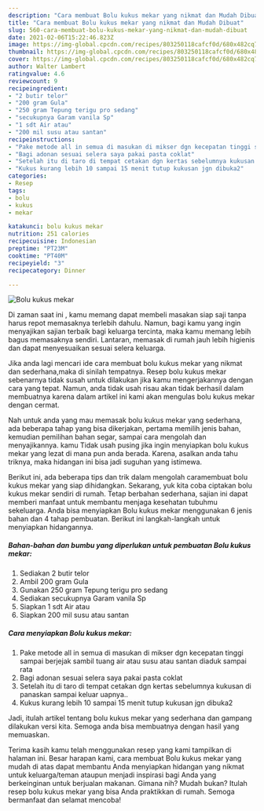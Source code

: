 ```yaml
---
description: "Cara membuat Bolu kukus mekar yang nikmat dan Mudah Dibuat"
title: "Cara membuat Bolu kukus mekar yang nikmat dan Mudah Dibuat"
slug: 560-cara-membuat-bolu-kukus-mekar-yang-nikmat-dan-mudah-dibuat
date: 2021-02-06T15:22:46.823Z
image: https://img-global.cpcdn.com/recipes/803250118cafcf0d/680x482cq70/bolu-kukus-mekar-foto-resep-utama.jpg
thumbnail: https://img-global.cpcdn.com/recipes/803250118cafcf0d/680x482cq70/bolu-kukus-mekar-foto-resep-utama.jpg
cover: https://img-global.cpcdn.com/recipes/803250118cafcf0d/680x482cq70/bolu-kukus-mekar-foto-resep-utama.jpg
author: Walter Lambert
ratingvalue: 4.6
reviewcount: 9
recipeingredient:
- "2 butir telor"
- "200 gram Gula"
- "250 gram Tepung terigu pro sedang"
- "secukupnya Garam vanila Sp"
- "1 sdt Air atau"
- "200 mil susu atau santan"
recipeinstructions:
- "Pake metode all in semua di masukan di mikser dgn kecepatan tinggi sampai berjejak sambil tuang air atau susu atau santan diaduk sampai rata"
- "Bagi adonan sesuai selera saya pakai pasta coklat"
- "Setelah itu di taro di tempat cetakan dgn kertas sebelumnya kukusan di panaskan sampai keluar uapnya.."
- "Kukus kurang lebih 10 sampai 15 menit tutup kukusan jgn dibuka2"
categories:
- Resep
tags:
- bolu
- kukus
- mekar

katakunci: bolu kukus mekar 
nutrition: 251 calories
recipecuisine: Indonesian
preptime: "PT23M"
cooktime: "PT40M"
recipeyield: "3"
recipecategory: Dinner

---
```



![Bolu kukus mekar](https://img-global.cpcdn.com/recipes/803250118cafcf0d/680x482cq70/bolu-kukus-mekar-foto-resep-utama.jpg)

Di zaman  saat ini , kamu memang dapat membeli masakan siap saji tanpa harus repot memasaknya terlebih dahulu. Namun, bagi kamu yang ingin menyajikan sajian terbaik bagi keluarga tercinta, maka kamu memang lebih bagus memasaknya sendiri. Lantaran, memasak di rumah jauh lebih higienis dan dapat menyesuaikan sesuai selera keluarga.

Jika anda lagi mencari ide cara membuat bolu kukus mekar yang nikmat dan sederhana,maka di sinilah tempatnya. Resep bolu kukus mekar  sebenarnya tidak susah untuk dilakukan jika kamu mengerjakannya dengan cara yang tepat. Namun, anda tidak usah risau akan tidak berhasil dalam membuatnya 
karena dalam artikel ini kami akan mengulas bolu kukus mekar dengan cermat.  



Nah untuk anda yang mau memasak bolu kukus mekar yang sederhana, ada beberapa tahap yang bisa dikerjakan, pertama memilih jenis bahan, kemudian pemilihan bahan segar, sampai cara mengolah dan menyajikannya. kamu Tidak usah pusing jika ingin menyiapkan bolu kukus mekar yang lezat di mana pun anda berada. Karena, asalkan anda  tahu triknya, maka hidangan ini bisa jadi suguhan yang istimewa.

Berikut ini, ada beberapa tips dan trik dalam mengolah caramembuat bolu kukus mekar yang siap dihidangkan. Sekarang, yuk kita coba ciptakan bolu kukus mekar sendiri di rumah. Tetap berbahan sederhana, sajian ini dapat memberi manfaat untuk membantu menjaga kesehatan tubuhmu sekeluarga. Anda bisa menyiapkan Bolu kukus mekar menggunakan 6 jenis bahan dan 4 tahap pembuatan. Berikut ini langkah-langkah untuk menyiapkan hidangannya.

<!--inarticleads1-->

##### Bahan-bahan dan bumbu yang diperlukan untuk pembuatan Bolu kukus mekar:

1. Sediakan 2 butir telor
1. Ambil 200 gram Gula
1. Gunakan 250 gram Tepung terigu pro sedang
1. Sediakan secukupnya Garam vanila Sp
1. Siapkan 1 sdt Air atau
1. Siapkan 200 mil susu atau santan




<!--inarticleads2-->

##### Cara menyiapkan Bolu kukus mekar:

1. Pake metode all in semua di masukan di mikser dgn kecepatan tinggi sampai berjejak sambil tuang air atau susu atau santan diaduk sampai rata
1. Bagi adonan sesuai selera saya pakai pasta coklat
1. Setelah itu di taro di tempat cetakan dgn kertas sebelumnya kukusan di panaskan sampai keluar uapnya..
1. Kukus kurang lebih 10 sampai 15 menit tutup kukusan jgn dibuka2




Jadi, itulah artikel tentang  bolu kukus mekar  yang sederhana dan gampang dilakukan versi kita. Semoga anda bisa membuatnya dengan hasil yang memuaskan. 

Terima kasih kamu telah menggunakan resep yang kami tampilkan di halaman ini. Besar harapan kami, cara membuat  Bolu kukus mekar yang mudah di atas dapat membantu Anda menyiapkan hidangan yang nikmat untuk keluarga/teman ataupun menjadi inspirasi bagi Anda yang berkeinginan untuk berjualan makanan. Gimana nih? Mudah bukan? Itulah resep bolu kukus mekar yang bisa Anda praktikkan di rumah. Semoga bermanfaat dan selamat mencoba!

